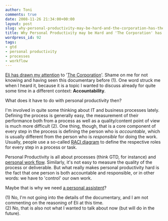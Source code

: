 ```yaml
---
author: Toni
comments: true
date: 2008-11-26 21:34:00+00:00
layout: post
slug: why-personal-productivity-may-be-hard-and-the-corporation-has-the-answer
title: Why Personal Productivity may be Hard and 'The Corporation' has the answer
wordpress_id: 92
tags:
- gtd
- personal productivity
- processes
- workflow
---
```


[Eli has drawn my attention](http://redballinspace.blogspot.com/2008/11/amish-20.html) to '[The Corporation](http://www.thecorporation.com/)'. Shame on me for not knowing and having seen this documentary before (1). One word struck me when I heard it, because it is a topic I wanted to discuss already for quite some time in a different context: **Accountability**.  
  
What does it have to do with personal productivity then?  
  
I'm involved in quite some thinking about IT and business processes lately. Defining the process is generally easy, the measurement of their performance both from a process as well as a quality/content point of view is much more difficult (2). One thing, though, that is a core component of every step in the process is defining the person who is _accountable_, which is usually different from the person who is _responsible_ for doing the work. Usually, people use a so-called [RACI diagram](http://en.wikipedia.org/wiki/RACI_diagram) to define the respective roles for every step in a process or task.  
  
Personal Productivity is all about processes (think GTD, for instance) and [personal work flow](http://matthewcornell.org/2008/11/custom-workflows-knowledge-workers.html). Similarly, it's not easy to measure the quality of the process or deliverable. But what really makes personal productivity hard is the fact that one person is both accountable and responsible, or in other words: we have to 'control' our own work.  
  
Maybe that is why we need [a personal assistent](http://matthewcornell.org/blog/2007/08/4-hour-workweek-applied-how-i-spent-100.htm)?  
  
  
(1) No, I'm not going into the details of the documentary, and I am not commenting on the reasoning of Eli at this time.  
(2) No, that is also not what I wanted to talk about now (but will do in the future).
